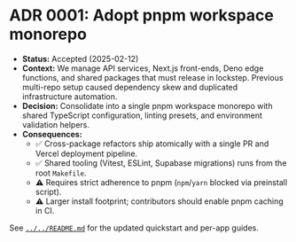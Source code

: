 # ADR 0001: Adopt pnpm workspace monorepo

- **Status:** Accepted (2025-02-12)
- **Context:** We manage API services, Next.js front-ends, Deno edge functions, and shared packages that must release in lockstep. Previous multi-repo setup caused dependency skew and duplicated infrastructure automation.
- **Decision:** Consolidate into a single pnpm workspace monorepo with shared TypeScript configuration, linting presets, and environment validation helpers.
- **Consequences:**
  - ✅ Cross-package refactors ship atomically with a single PR and Vercel deployment pipeline.
  - ✅ Shared tooling (Vitest, ESLint, Supabase migrations) runs from the root `Makefile`.
  - ⚠️ Requires strict adherence to pnpm (`npm`/`yarn` blocked via preinstall script).
  - ⚠️ Larger install footprint; contributors should enable pnpm caching in CI.

See [`../../README.md`](../../README.md) for the updated quickstart and per-app guides.

